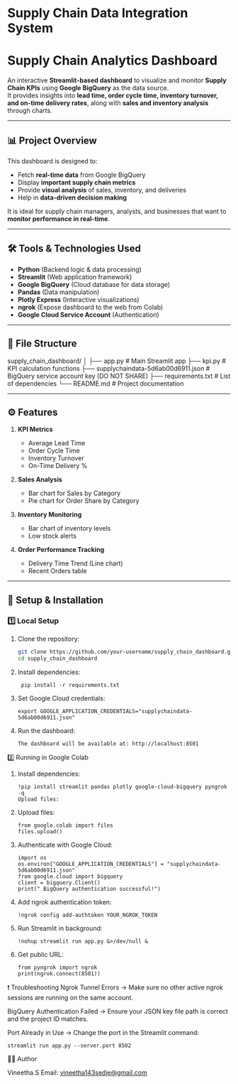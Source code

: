 # Supply Chain Data Integration System

#  Supply Chain Analytics Dashboard

An interactive **Streamlit-based dashboard** to visualize and monitor **Supply Chain KPIs** using **Google BigQuery** as the data source.  
It provides insights into **lead time, order cycle time, inventory turnover, and on-time delivery rates**, along with **sales and inventory analysis** through charts.

---

## 📊 Project Overview
This dashboard is designed to:
- Fetch **real-time data** from Google BigQuery
- Display **important supply chain metrics**
- Provide **visual analysis** of sales, inventory, and deliveries
- Help in **data-driven decision making**

It is ideal for supply chain managers, analysts, and businesses that want to **monitor performance in real-time**.

---

## 🛠 Tools & Technologies Used
- **Python**                           (Backend logic & data processing)
- **Streamlit**                        (Web application framework)
- **Google BigQuery**                  (Cloud database for data storage)
- **Pandas**                           (Data manipulation)
- **Plotly Express**                   (Interactive visualizations)
- **ngrok**                            (Expose dashboard to the web from Colab)
- **Google Cloud Service Account**     (Authentication)

---

## 📂 File Structure
supply_chain_dashboard/
│
├── app.py                                  # Main Streamlit app
├── kpi.py                                  # KPI calculation functions
├── supplychaindata-5d6ab00d6911.json       # BigQuery service account key (DO NOT SHARE)
├── requirements.txt                        # List of dependencies
└── README.md                               # Project documentation

---

## ⚙ Features
1. **KPI Metrics**
   - Average Lead Time
   - Order Cycle Time
   - Inventory Turnover
   - On-Time Delivery %

2. **Sales Analysis**
   - Bar chart for Sales by Category
   - Pie chart for Order Share by Category

3. **Inventory Monitoring**
   - Bar chart of inventory levels
   - Low stock alerts

4. **Order Performance Tracking**
   - Delivery Time Trend (Line chart)
   - Recent Orders table

---

## 🚀 Setup & Installation

### **1️⃣ Local Setup**
1. Clone the repository:
   ```bash
   git clone https://github.com/your-username/supply_chain_dashboard.git
   cd supply_chain_dashboard
2. Install dependencies:

        pip install -r requirements.txt
      
3. Set Google Cloud credentials:
 
       export GOOGLE_APPLICATION_CREDENTIALS="supplychaindata-5d6ab00d6911.json"

4. Run the dashboard:

       The dashboard will be available at: http://localhost:8501
    
2️⃣ Running in Google Colab
1. Install dependencies:

       !pip install streamlit pandas plotly google-cloud-bigquery pyngrok -q
       Upload files:

2. Upload files:

       from google.colab import files
       files.upload()

3. Authenticate with Google Cloud:

       import os
       os.environ["GOOGLE_APPLICATION_CREDENTIALS"] = "supplychaindata-5d6ab00d6911.json"
       from google.cloud import bigquery
       client = bigquery.Client()
       print(" BigQuery authentication successful!")

4.  Add ngrok authentication token:
  
        !ngrok config add-authtoken YOUR_NGROK_TOKEN

5.   Run Streamlit in background:

         !nohup streamlit run app.py &>/dev/null &

6.  Get public URL:
   
        from pyngrok import ngrok
        print(ngrok.connect(8501))





❗ Troubleshooting
Ngrok Tunnel Errors → Make sure no other active ngrok sessions are running on the same account.

BigQuery Authentication Failed → Ensure your JSON key file path is correct and the project ID matches.

Port Already in Use → Change the port in the Streamlit command:

    streamlit run app.py --server.port 8502

    
👨‍💻 Author

Vineetha.S
Email: vineetha143sedje@gmail.com

